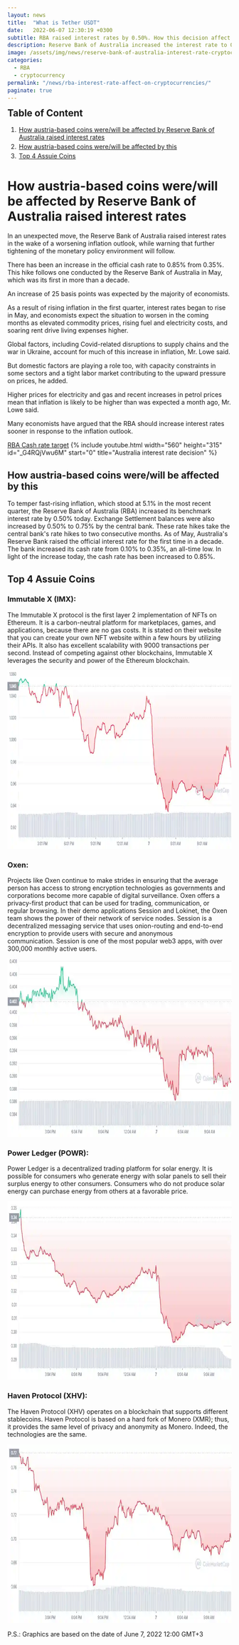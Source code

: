 ```yaml
---
layout: news
title:  "What is Tether USDT"
date:   2022-06-07 12:30:19 +0300
subtitle: RBA raised interest rates by 0.50%. How this decision affect to cryptocurrencies?
description: Reserve Bank of Australia increased the interest rate to 0.85% from 0.35% and how it affect to Australia based cryptocurrencies? Top 4 Assuie Coins.
image: /assets/img/news/reserve-bank-of-australia-interest-rate-cryptocurrency-affect.webp
categories:   
  - RBA
  - cryptocurrency
permalink: "/news/rba-interest-rate-affect-on-cryptocurrencies/"
paginate: true
---
```

<b style="text-align:center; font-size: 150%;">Table of Content</b>
<ol style="margin: 0;">
	<li style="padding: 2px;"><a href="#1">How austria-based coins were/will be affected by Reserve Bank of Australia raised interest rates</a></li>
	<li style="padding: 2px;"><a href="#2">How austria-based coins were/will be affected by this</a></li>
	<li style="padding: 2px;"><a href="#3">Top 4 Assuie Coins</a></li>
</ol>
<h1 id="1">How austria-based coins were/will be affected by Reserve Bank of Australia raised interest rates</h1>
<p>In an unexpected move, the Reserve Bank of Australia raised interest rates in the wake of a worsening inflation outlook, while warning that further tightening of the monetary policy environment will follow.</p>
<p>There has been an increase in the official cash rate to 0.85% from 0.35%. This hike follows one conducted by the Reserve Bank of Australia in May, which was its first in more than a decade.</p>
<p>An increase of 25 basis points was expected by the majority of economists.</p>
<p>As a result of rising inflation in the first quarter, interest rates began to rise in May, and economists expect the situation to worsen in the coming months as elevated commodity prices, rising fuel and electricity costs, and soaring rent drive living expenses higher.</p>
<p>Global factors, including Covid-related disruptions to supply chains and the war in Ukraine, account for much of this increase in inflation, Mr. Lowe said.</p>
<p>But domestic factors are playing a role too, with capacity constraints in some sectors and a tight labor market contributing to the upward pressure on prices, he added.</p>
<p>Higher prices for electricity and gas and recent increases in petrol prices mean that inflation is likely to be higher than was expected a month ago, Mr. Lowe said.</p>
<p>Many economists have argued that the RBA should increase interest rates sooner in response to the inflation outlook.</p>
<a href="https://www.rba.gov.au/statistics/cash-rate/" title="RBA Cash rate statistics" target="_blank">RBA Cash rate target</a>
{% include youtube.html width="560" height="315" id="_G4RQjVwu6M" start="0" title="Australia interest rate decision" %}
<h2 id="2"><strong>How austria-based coins were/will be affected by this</strong></h2>
<p>To temper fast-rising inflation, which stood at 5.1% in the most recent quarter, the Reserve Bank of Australia (RBA) increased its benchmark interest rate by 0.50% today. Exchange Settlement balances were also increased by 0.50% to 0.75% by the central bank. These rate hikes take the central bank's rate hikes to two consecutive months. As of May, Australia's Reserve Bank raised the official interest rate for the first time in a decade. The bank increased its cash rate from 0.10% to 0.35%, an all-time low. In light of the increase today, the cash rate has been increased to 0.85%.</p>
<h2 id="3">Top 4 Assuie Coins</h2>
<h3><strong>Immutable X (IMX):</strong>&nbsp;</h3>
<p>The Immutable X protocol is the first layer 2 implementation of NFTs on Ethereum. It is a carbon-neutral platform for marketplaces, games, and applications, because there are no gas costs. It is stated on their website that you can create your own NFT website within a few hours by utilizing their APIs. It also has excellent scalability with 9000 transactions per second. Instead of competing against other blockchains, Immutable X leverages the security and power of the Ethereum blockchain.</p>
<img src="/assets/img/news/imx.webp" alt="immutable x" width="929" height="400" loading="lazy">
<h3><strong>Oxen:</strong> </h3>
<p>Projects like Oxen continue to make strides in ensuring that the average person has access to strong encryption technologies as governments and corporations become more capable of digital surveillance.&nbsp;Oxen offers a privacy-first product that can be used for trading, communication, or regular browsing.&nbsp;In their demo applications Session and Lokinet, the Oxen team shows the power of their network of service nodes.&nbsp;Session is a decentralized messaging service that uses onion-routing and end-to-end encryption to provide users with secure and anonymous communication.&nbsp;Session is one of the most popular web3 apps, with over 300,000 monthly active users.</p>
<img src="/assets/img/news/oxen.webp" alt="oxen" width="929" height="400" loading="lazy">
<h3><strong>Power Ledger (POWR): </strong></h3>
<p>Power Ledger is a decentralized trading platform for solar energy. It is possible for consumers who generate energy with solar panels to sell their surplus energy to other consumers. Consumers who do not produce solar energy can purchase energy from others at a favorable price.</p>
<img src="/assets/img/news/powr.webp" alt="power ledger" width="929" height="400" loading="lazy">
<h3><strong>Haven Protocol (XHV):&nbsp;</strong></h3>
<p>The Haven Protocol (XHV) operates on a blockchain that supports different stablecoins. Haven Protocol is based on a hard fork of Monero (XMR); thus, it provides the same level of privacy and anonymity as Monero. Indeed, the technologies are the same.</p>
<img src="/assets/img/news/xhv.webp" alt="haven protocol" width="929" height="400" loading="lazy">
<p>P.S.: Graphics are based on the date of June 7, 2022 12:00 GMT+3 </p>
